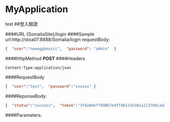 # MyApplication
test
##登入驗證

####URL
{SomaliaSite}/login
####Sample
url:http://stoa07:8888/Somalia/login
requestBody:  
```json
{  "user":"neweggboxccc",  "password": "admin"  }  
```
####HttpMethod
**POST**
####Headers
```
Content-Type:application/json
```
####RequestBody 
```json
{  "user":"test",  "password":"xxxxxx" }
```
####ReponseBody:
```json
{  "status":"success",  "token":"3fda8deff09867e9ffdb113e38a1213768cada8b",  "id":null,  "name":null,  "cellphones":null,  "expired":null,  "error":null,  "emails":null,  "display_name":null,  "device_id":null,  "profile_image":null,  "inactive_cellphone":null  }
```
####Parameters:
